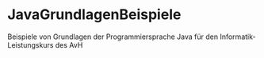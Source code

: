 # JavaGrundlagenBeispiele
Beispiele von Grundlagen der Programmiersprache Java für den Informatik-Leistungskurs des AvH
